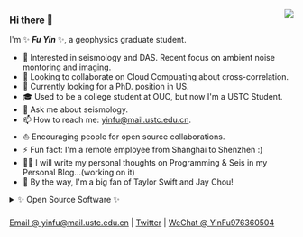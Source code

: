 <!--
<img align="right" 
     src="https://github-readme-stats.vercel.app/api?username=OUCyf&show_icons=true&icon_color=CE1D2D&text_color=718096&bg_color=ffffff&hide_title=true" />
&hide_border=true
-->

<img align="right" 
     src="https://github-readme-stats.vercel.app/api?username=OUCyf&show_icons=true&count_private=true&icon_color=CE1D2D&text_color=718096&bg_color=ffffff" />



### Hi there 👋

I'm ✨ _**Fu Yin**_ ✨, a geophysics graduate student.

- 🔭 Interested in seismology and DAS. Recent focus on ambient noise montoring and imaging.
- 👯 Looking to collaborate on Cloud Compuating about cross-correlation.
- 🤔 Currently looking for a PhD. position in US.
- 🎓 Used to be a college student at OUC, but now I'm a USTC Student.
- 💬 Ask me about seismology.
- 📫 How to reach me: yinfu@mail.ustc.edu.cn.
- ⛵ Encouraging people for open source collaborations.
- ⚡ Fun fact: I'm a remote employee from Shanghai to Shenzhen :)
- ✍🏻 I will write my personal thoughts on Programming & Seis in my Personal Blog...(working on it)
- 🎵 By the way, I'm a big fan of Taylor Swift and Jay Chou!


<details>
     <summary> ✨ Open Source Software ✨ </summary>
     <br>
<img align="right" 
     src="https://github-readme-stats.vercel.app/api/top-langs?username=OUCyf&layout=compact&count_private=true&icon_color=CE1D2D&text_color=718096&bg_color=ffffff" />
     
[![ReadMe Card](https://github-readme-stats.vercel.app/api/pin/?username=OUCyf&repo=MCMTpy&show_icons=true&theme=solarized-dark&hide_border=true&show_owner=true)](https://github.com/OUCyf/MCMTpy)
     
  
</details>

###
[Email @ yinfu@mail.ustc.edu.cn](/) | [Twitter](https://twitter.com/Anthony_YFU) | [WeChat @ YinFu976360504](/)


